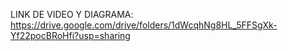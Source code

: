 LINK DE VIDEO Y DIAGRAMA: https://drive.google.com/drive/folders/1dWcqhNg8HL_5FFSgXk-Yf22pocBRoHfi?usp=sharing
